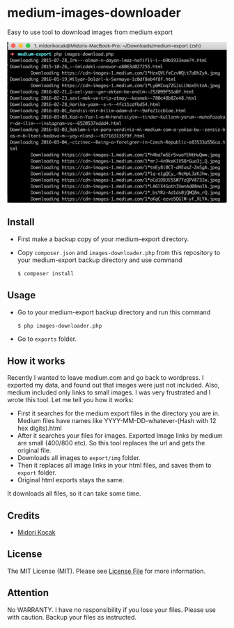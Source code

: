 # medium-images-downloader

Easy to use tool to download images from medium export

![Screenshot](screenshot.png)

## Install

* First make a backup copy of your medium-export directory.
* Copy ```composer.json``` and ```images-downloader.php``` from this repository to your medium-export backup directory and use command

	``` bash
	$ composer install
	```
	
## Usage

* Go to your medium-export backup directory and run this command

	``` bash
	$ php images-downloader.php
	```
	
* Go to ```exports``` folder.

## How it works

Recently  I wanted to leave medium.com and go back to wordpress. I exported my data, and found out that images were just not included. 
Also, medium included only links to small images.
I was very frustrated and I wrote this tool. Let me tell you how it works:

* First it searches for the medium export files in the directory you are in. Medium files have names like YYYY-MM-DD-whatever-(Hash with 12 hex digits).html
* After it searches your files for images. Exported Image links by medium are small (400/800 etc). So this tool replaces the url and gets the original file.
* Downloads all images to ```export/img``` folder.
* Then it replaces all image links in your html files, and saves them to ```export``` folder.
* Original html exports stays the same. 

It downloads all files, so it can take some time.


## Credits

- [Midori Kocak](https://github.com/midorikocak)

## License

The MIT License (MIT). Please see [License File](LICENSE.md) for more information.

## Attention

No WARRANTY. I have no responsibility if you lose your files. Please use with caution. Backup your files as instructed.

